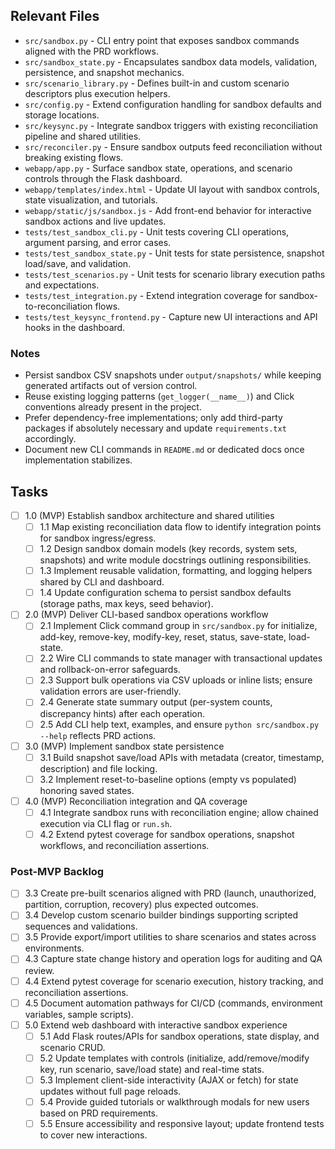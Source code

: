 ## Relevant Files

- `src/sandbox.py` - CLI entry point that exposes sandbox commands aligned with the PRD workflows.
- `src/sandbox_state.py` - Encapsulates sandbox data models, validation, persistence, and snapshot mechanics.
- `src/scenario_library.py` - Defines built-in and custom scenario descriptors plus execution helpers.
- `src/config.py` - Extend configuration handling for sandbox defaults and storage locations.
- `src/keysync.py` - Integrate sandbox triggers with existing reconciliation pipeline and shared utilities.
- `src/reconciler.py` - Ensure sandbox outputs feed reconciliation without breaking existing flows.
- `webapp/app.py` - Surface sandbox state, operations, and scenario controls through the Flask dashboard.
- `webapp/templates/index.html` - Update UI layout with sandbox controls, state visualization, and tutorials.
- `webapp/static/js/sandbox.js` - Add front-end behavior for interactive sandbox actions and live updates.
- `tests/test_sandbox_cli.py` - Unit tests covering CLI operations, argument parsing, and error cases.
- `tests/test_sandbox_state.py` - Unit tests for state persistence, snapshot load/save, and validation.
- `tests/test_scenarios.py` - Unit tests for scenario library execution paths and expectations.
- `tests/test_integration.py` - Extend integration coverage for sandbox-to-reconciliation flows.
- `tests/test_keysync_frontend.py` - Capture new UI interactions and API hooks in the dashboard.

### Notes

- Persist sandbox CSV snapshots under `output/snapshots/` while keeping generated artifacts out of version control.
- Reuse existing logging patterns (`get_logger(__name__)`) and Click conventions already present in the project.
- Prefer dependency-free implementations; only add third-party packages if absolutely necessary and update `requirements.txt` accordingly.
- Document new CLI commands in `README.md` or dedicated docs once implementation stabilizes.

## Tasks

- [ ] 1.0 (MVP) Establish sandbox architecture and shared utilities
  - [ ] 1.1 Map existing reconciliation data flow to identify integration points for sandbox ingress/egress.
  - [ ] 1.2 Design sandbox domain models (key records, system sets, snapshots) and write module docstrings outlining responsibilities.
  - [ ] 1.3 Implement reusable validation, formatting, and logging helpers shared by CLI and dashboard.
  - [ ] 1.4 Update configuration schema to persist sandbox defaults (storage paths, max keys, seed behavior).
- [ ] 2.0 (MVP) Deliver CLI-based sandbox operations workflow
  - [ ] 2.1 Implement Click command group in `src/sandbox.py` for initialize, add-key, remove-key, modify-key, reset, status, save-state, load-state.
  - [ ] 2.2 Wire CLI commands to state manager with transactional updates and rollback-on-error safeguards.
  - [ ] 2.3 Support bulk operations via CSV uploads or inline lists; ensure validation errors are user-friendly.
  - [ ] 2.4 Generate state summary output (per-system counts, discrepancy hints) after each operation.
  - [ ] 2.5 Add CLI help text, examples, and ensure `python src/sandbox.py --help` reflects PRD actions.
- [ ] 3.0 (MVP) Implement sandbox state persistence
  - [ ] 3.1 Build snapshot save/load APIs with metadata (creator, timestamp, description) and file locking.
  - [ ] 3.2 Implement reset-to-baseline options (empty vs populated) honoring saved states.
- [ ] 4.0 (MVP) Reconciliation integration and QA coverage
  - [ ] 4.1 Integrate sandbox runs with reconciliation engine; allow chained execution via CLI flag or `run.sh`.
  - [ ] 4.2 Extend pytest coverage for sandbox operations, snapshot workflows, and reconciliation assertions.

### Post-MVP Backlog

- [ ] 3.3 Create pre-built scenarios aligned with PRD (launch, unauthorized, partition, corruption, recovery) plus expected outcomes.
- [ ] 3.4 Develop custom scenario builder bindings supporting scripted sequences and validations.
- [ ] 3.5 Provide export/import utilities to share scenarios and states across environments.
- [ ] 4.3 Capture state change history and operation logs for auditing and QA review.
- [ ] 4.4 Extend pytest coverage for scenario execution, history tracking, and reconciliation assertions.
- [ ] 4.5 Document automation pathways for CI/CD (commands, environment variables, sample scripts).
- [ ] 5.0 Extend web dashboard with interactive sandbox experience
  - [ ] 5.1 Add Flask routes/APIs for sandbox operations, state display, and scenario CRUD.
  - [ ] 5.2 Update templates with controls (initialize, add/remove/modify key, run scenario, save/load state) and real-time stats.
  - [ ] 5.3 Implement client-side interactivity (AJAX or fetch) for state updates without full page reloads.
  - [ ] 5.4 Provide guided tutorials or walkthrough modals for new users based on PRD requirements.
  - [ ] 5.5 Ensure accessibility and responsive layout; update frontend tests to cover new interactions.

